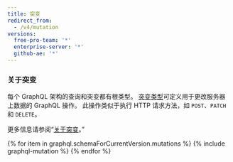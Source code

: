 ```yaml
---
title: 突变
redirect_from:
  - /v4/mutation
versions:
  free-pro-team: '*'
  enterprise-server: '*'
  github-ae: '*'
---
```


### 关于突变

每个 GraphQL 架构的查询和突变都有根类型。 [突变类型](https://graphql.github.io/graphql-spec/June2018/#sec-Type-System)可定义用于更改服务器上数据的 GraphQL 操作。 此操作类似于执行 HTTP 请求方法，如 `POST`、`PATCH` 和 `DELETE`。

更多信息请参阅“[关于突变](/v4/guides/forming-calls#about-mutations)。”

{% for item in graphql.schemaForCurrentVersion.mutations %}
  {% include graphql-mutation %}
{% endfor %}
